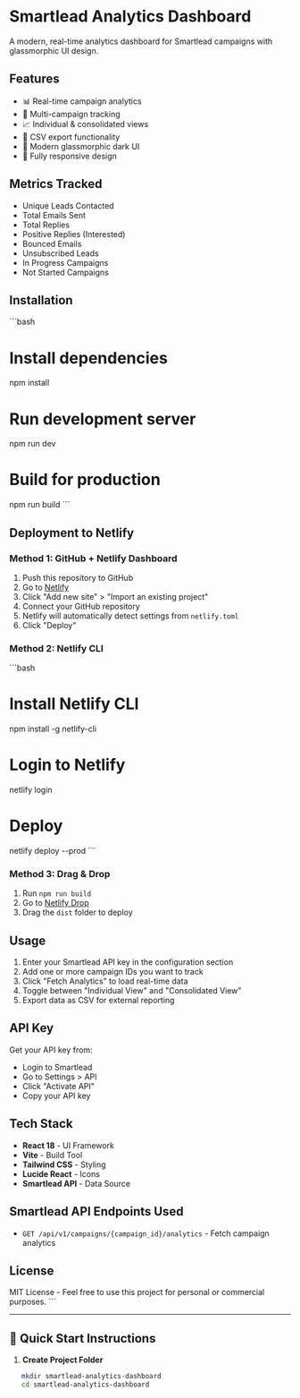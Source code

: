 # Smartlead Analytics Dashboard

A modern, real-time analytics dashboard for Smartlead campaigns with glassmorphic UI design.

## Features

- 📊 Real-time campaign analytics
- 🎯 Multi-campaign tracking
- 📈 Individual & consolidated views
- 💾 CSV export functionality
- 🎨 Modern glassmorphic dark UI
- 📱 Fully responsive design

## Metrics Tracked

- Unique Leads Contacted
- Total Emails Sent
- Total Replies
- Positive Replies (Interested)
- Bounced Emails
- Unsubscribed Leads
- In Progress Campaigns
- Not Started Campaigns

## Installation

\`\`\`bash
# Install dependencies
npm install

# Run development server
npm run dev

# Build for production
npm run build
\`\`\`

## Deployment to Netlify

### Method 1: GitHub + Netlify Dashboard
1. Push this repository to GitHub
2. Go to [Netlify](https://netlify.com)
3. Click "Add new site" > "Import an existing project"
4. Connect your GitHub repository
5. Netlify will automatically detect settings from `netlify.toml`
6. Click "Deploy"

### Method 2: Netlify CLI
\`\`\`bash
# Install Netlify CLI
npm install -g netlify-cli

# Login to Netlify
netlify login

# Deploy
netlify deploy --prod
\`\`\`

### Method 3: Drag & Drop
1. Run `npm run build`
2. Go to [Netlify Drop](https://app.netlify.com/drop)
3. Drag the `dist` folder to deploy

## Usage

1. Enter your Smartlead API key in the configuration section
2. Add one or more campaign IDs you want to track
3. Click "Fetch Analytics" to load real-time data
4. Toggle between "Individual View" and "Consolidated View"
5. Export data as CSV for external reporting

## API Key

Get your API key from:
- Login to Smartlead
- Go to Settings > API
- Click "Activate API"
- Copy your API key

## Tech Stack

- **React 18** - UI Framework
- **Vite** - Build Tool
- **Tailwind CSS** - Styling
- **Lucide React** - Icons
- **Smartlead API** - Data Source

## Smartlead API Endpoints Used

- `GET /api/v1/campaigns/{campaign_id}/analytics` - Fetch campaign analytics

## License

MIT License - Feel free to use this project for personal or commercial purposes.
\`\`\`

---

## 🚀 Quick Start Instructions

1. **Create Project Folder**
```bash
   mkdir smartlead-analytics-dashboard
   cd smartlead-analytics-dashboard
